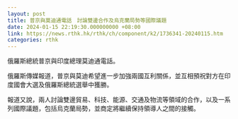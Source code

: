 ```yaml
---
layout: post
title: 普京與莫迪通電話　討論雙邊合作及烏克蘭局勢等國際議題
date: 2024-01-15 22:19:30.000000000 +08:00
link: https://news.rthk.hk/rthk/ch/component/k2/1736341-20240115.htm
categories: rthk
---
```


俄羅斯總統普京與印度總理莫迪通電話。

俄羅斯傳媒報道，普京與莫迪希望進一步加強兩國互利關係，並互相預祝對方在印度國會大選及俄羅斯總統選舉中獲勝。

報道又說，兩人討論雙邊貿易、科技、能源、交通及物流等領域的合作，以及一系列國際議題，包括烏克蘭局勢，並商定將繼續保持領導人之間的接觸。
